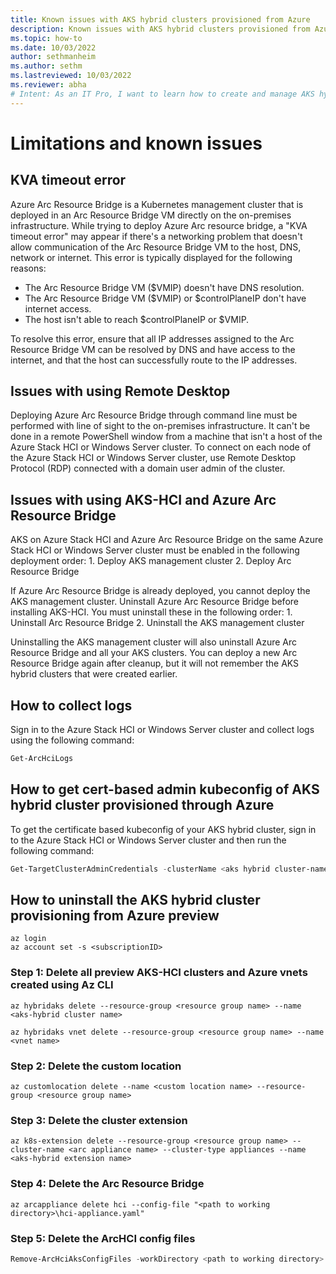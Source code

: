 ```yaml
---
title: Known issues with AKS hybrid clusters provisioned from Azure
description: Known issues with AKS hybrid clusters provisioned from Azure
ms.topic: how-to
ms.date: 10/03/2022
author: sethmanheim
ms.author: sethm 
ms.lastreviewed: 10/03/2022
ms.reviewer: abha
# Intent: As an IT Pro, I want to learn how to create and manage AKS hybrid clusters on-premises from Azure
---
```


# Limitations and known issues

## KVA timeout error

Azure Arc Resource Bridge is a Kubernetes management cluster that is deployed in an Arc Resource Bridge VM directly on the on-premises infrastructure. While trying to deploy Azure Arc resource bridge, a "KVA timeout error" may appear if there's a networking problem that doesn't allow communication of the Arc Resource Bridge VM to the host, DNS, network or internet. This error is typically displayed for the following reasons:

- The Arc Resource Bridge VM ($VMIP) doesn't have DNS resolution.
- The Arc Resource Bridge VM ($VMIP) or $controlPlaneIP don't have internet access.
- The host isn't able to reach $controlPlaneIP or $VMIP.

To resolve this error, ensure that all IP addresses assigned to the Arc Resource Bridge VM can be resolved by DNS and have access to the internet, and that the host can successfully route to the IP addresses.

## Issues with using Remote Desktop

Deploying Azure Arc Resource Bridge through command line must be performed with line of sight to the on-premises infrastructure. It can't be done in a remote PowerShell window from a machine that isn't a host of the Azure Stack HCI or Windows Server cluster. To connect on each node of the Azure Stack HCI or Windows Server cluster, use Remote Desktop Protocol (RDP) connected with a domain user admin of the cluster.

## Issues with using AKS-HCI and Azure Arc Resource Bridge

AKS on Azure Stack HCI and Azure Arc Resource Bridge on the same Azure Stack HCI or Windows Server cluster must be enabled in the following deployment order:
    1. Deploy AKS management cluster 
    2. Deploy Arc Resource Bridge 

If Azure Arc Resource Bridge is already deployed, you cannot deploy the AKS management cluster. Uninstall Azure Arc Resource Bridge before installing AKS-HCI. You must uninstall these in the following order:
    1. Uninstall Arc Resource Bridge
    2. Uninstall the AKS management cluster

Uninstalling the AKS management cluster will also uninstall Azure Arc Resource Bridge and all your AKS clusters. You can deploy a new Arc Resource Bridge again after cleanup, but it will not remember the AKS hybrid clusters that were created earlier.

## How to collect logs

Sign in to the Azure Stack HCI or Windows Server cluster and collect logs using the following command: 

```powershell
Get-ArcHciLogs
```

## How to get cert-based admin kubeconfig of AKS hybrid cluster provisioned through Azure

To get the certificate based kubeconfig of your AKS hybrid cluster, sign in to the Azure Stack HCI or Windows Server cluster and then run the following command:

```powershell
Get-TargetClusterAdminCredentials -clusterName <aks hybrid cluster-name> -outfile <location where you want to store the target cluster kubeconfig> -kubeconfig <kubeconfig of Arc Resource Bridge>
```

## How to uninstall the AKS hybrid cluster provisioning from Azure preview

```azurecli
az login
az account set -s <subscriptionID>
```

### Step 1: Delete all preview AKS-HCI clusters and Azure vnets created using Az CLI

```azurecli
az hybridaks delete --resource-group <resource group name> --name <aks-hybrid cluster name>
```

```azurecli
az hybridaks vnet delete --resource-group <resource group name> --name <vnet name>
```

### Step 2: Delete the custom location

```azurecli
az customlocation delete --name <custom location name> --resource-group <resource group name>
```

### Step 3: Delete the cluster extension

```azurecli
az k8s-extension delete --resource-group <resource group name> --cluster-name <arc appliance name> --cluster-type appliances --name <aks-hybrid extension name>
```

### Step 4: Delete the Arc Resource Bridge

```azurecli
az arcappliance delete hci --config-file "<path to working directory>\hci-appliance.yaml"
```

### Step 5: Delete the ArcHCI config files

```powershell
Remove-ArcHciAksConfigFiles -workDirectory <path to working directory>
```
